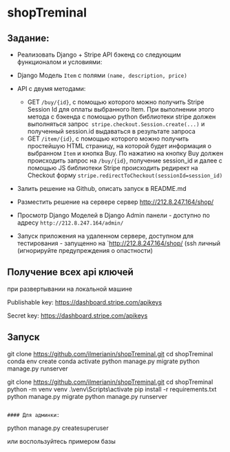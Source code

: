 # shopTreminal

Задание:
-------

* Реализовать Django + Stripe API бэкенд со следующим функционалом и условиями:
* Django Модель `Item` с полями `(name, description, price) `
* API с двумя методами:
    * GET `/buy/{id}`, c помощью которого можно получить Stripe Session Id для оплаты выбранного Item. При выполнении
      этого метода c бэкенда с помощью python библиотеки stripe должен выполняться
      запрос` stripe.checkout.Session.create(...)` и полученный session.id выдаваться в результате запроса
    * GET `/item/{id}`, c помощью которого можно получить простейшую HTML страницу, на которой будет информация о
      выбранном `Item` и кнопка Buy. По нажатию на кнопку Buy должен происходить запрос на `/buy/{id}`, получение
      session_id и далее с помощью JS библиотеки Stripe происходить редирект на Checkout
      форму `stripe.redirectToCheckout(sessionId=session_id)`

* Залить решение на Github, описать запуск в README.md

* Разместить решение на сервере сервер http://212.8.247.164/shop/  

* Просмотр Django Моделей в Django Admin панели - доступно по адресу `http://212.8.247.164/admin/`

* Запуск приложения на удаленном сервере, доступном для тестирования - запущенно на `http://212.8.247.164/shop/  (ssh личный (игнорируйте предупреждения о опастности)

Получение всех api ключей
-------------------------
при развертывании на локальной машине

Publishable key:
https://dashboard.stripe.com/apikeys

Secret key:
https://dashboard.stripe.com/apikeys

Запуск
------

git clone https://github.com/ilmerianin/shopTreminal.git
cd shopTreminal
conda env create
conda activate 
python manage.py migrate
python manage.py runserver


git clone https://github.com/ilmerianin/shopTreminal.git
cd shopTreminal
python -m venv venv
.\venv\Scripts\activate
pip install -r requirements.txt
python manage.py migrate
python manage.py runserver
```

#### Для админки:
```
python manage.py createsuperuser

или воспользуйтесь примером базы


